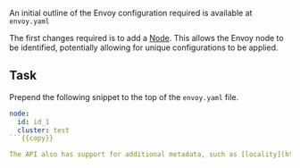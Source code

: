 An initial outline of the Envoy configuration required is available at `envoy.yaml`

The first changes required is to add a [Node](https://www.envoyproxy.io/docs/envoy/latest/api-v2/api/v2/core/base.proto#core-node). This allows the Envoy node to be identified, potentially allowing for unique configurations to be applied. 

## Task

Prepend the following snippet to the top of the `envoy.yaml` file.

```yaml
node:
  id: id_1
  cluster: test
```{{copy}}

The API also has support for additional metadata, such as [locality](https://www.envoyproxy.io/docs/envoy/latest/api-v2/api/v2/core/base.proto#core-locality) for providing region and zone-based information.